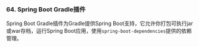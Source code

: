 ### 64. Spring Boot Gradle插件

Spring Boot Gradle插件为Gradle提供Spring Boot支持，它允许你打包可执行jar或war存档，运行Spring Boot应用，使用`spring-boot-dependencies`提供的依赖管理。
